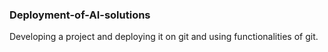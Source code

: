 ### Deployment-of-AI-solutions
Developing a project and deploying it on git and using functionalities of git.
